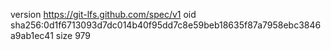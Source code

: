 version https://git-lfs.github.com/spec/v1
oid sha256:0d1f6713093d7dc014b40f95dd7c8e59beb18635f87a7958ebc3846a9ab1ec41
size 979
